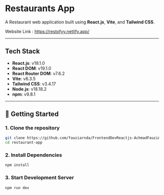 # Restaurants App
A Restaurant web application built using **React.js**, **Vite**, and **Tailwind CSS**. 

Website Link : https://restofyy.netlify.app/

---

## Tech Stack

- **React.js**: v19.1.0
- **React DOM**: v19.1.0
- **React Router DOM**: v7.6.2
- **Vite**: v6.3.5
- **Tailwind CSS**: v3.4.17
- **Node.js**: v18.18.2
- **npm**: v9.8.1

---

## 🚀 Getting Started

### 1. Clone the repository
```bash
git clone https://github.com/fauziarnda/FrontendDevReactjs-AchmadFauziAranda.git
cd restaurant-app
```

### 2. Install Dependencies
```bash
npm install
```

### 3. Start Development Server
```bash
npm run dev
```

